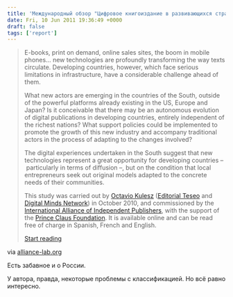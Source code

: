 ```yaml
---
title: 'Международный обзор "Цифровое книгоиздание в развивающихся странах"'
date: Fri, 10 Jun 2011 19:36:49 +0000
draft: false
tags: ['report']
---
```


> E-books, print on demand, online sales sites, the boom in mobile phones… new technologies are profoundly transforming the way texts circulate. Developing countries, however, which face serious limitations in infrastructure, have a considerable challenge ahead of them.
> 
> What new actors are emerging in the countries of the South, outside of the powerful platforms already existing in the US, Europe and Japan? Is it conceivable that there may be an autonomous evolution of digital publications in developing countries, entirely independent of the richest nations? What support policies could be implemented to promote the growth of this new industry and accompany traditional actors in the process of adapting to the changes involved?
> 
> The digital experiences undertaken in the South suggest that new technologies represent a great opportunity for developing countries – particularly in terms of diffusion –, but on the condition that local entrepreneurs seek out original models adapted to the concrete needs of their communities.
> 
> This study was carried out by [Octavio Kulesz](http://alliance-lab.org/etude/toc-esp?lang=en) ([Editorial Teseo](http://editorialteseo.com/) and [Digital Minds Network](http://digitalmindsnetwork.com/)) in October 2010, and commissioned by the [International Alliance of Independent Publishers](http://www.alliance-editeurs.org/), with the support of the [Prince Claus Foundation](http://www.princeclausfund.org/). It is available online and can be read free of charge in Spanish, French and English.
> 
> [Start reading](http://alliance-lab.org/etude/archives/1236?lang=en)

via [alliance-lab.org](http://alliance-lab.org/etude/?lang=en)

Есть забавное и о России.

У автора, правда, некоторые проблемы с классификацией. Но всё равно интересно.
